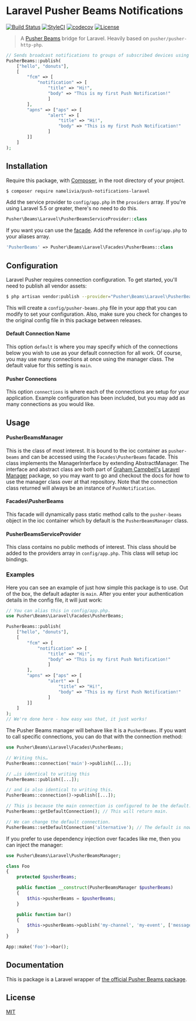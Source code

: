 # Laravel Pusher Beams Notifications

[![Build Status](https://travis-ci.com/namelivia/push-notifications-laravel.svg?branch=master)](https://travis-ci.com/namelivia/push-notifications-laravel) [![StyleCI](https://github.styleci.io/repos/167222580/shield?branch=master)](https://github.styleci.io/repos/167222580) [![codecov](https://codecov.io/gh/namelivia/push-notifications-laravel/branch/master/graph/badge.svg)](https://codecov.io/gh/namelivia/push-notifications-laravel) [![License](https://img.shields.io/packagist/l/namelivia/push-notifications-laravel.svg?style=flat)](https://packagist.org/packages/namelivia/push-notifications-laravel)


> A [Pusher Beams](https://github.com/pusher/push-notifications-php) bridge for Laravel. Heavily based on `pusher/pusher-http-php`.

```php
// Sends broadcast notifications to groups of subscribed devices using Interests
PusherBeams::publish(
	["hello", "donuts"],
	[
		"fcm" => [
			"notification" => [
				"title" => "Hi!",
				"body" => "This is my first Push Notification!"
				]
		],
		"apns" => ["aps" => [
				"alert" => [
					"title" => "Hi!",
					"body" => "This is my first Push Notification!"
				]
		]]
	]
);

```

## Installation

Require this package, with [Composer](https://getcomposer.org/), in the root directory of your project.

```bash
$ composer require namelivia/push-notifications-laravel
```

Add the service provider to `config/app.php` in the `providers` array. If you're using Laravel 5.5 or greater, there's no need to do this.

```php
Pusher\Beams\Laravel\PusherBeamsServiceProvider::class
```

If you want you can use the [facade](http://laravel.com/docs/facades). Add the reference in `config/app.php` to your aliases array.

```php
'PusherBeams' => Pusher\Beams\Laravel\Facades\PusherBeams::class
```

## Configuration

Laravel Pusher requires connection configuration. To get started, you'll need to publish all vendor assets:

```bash
$ php artisan vendor:publish --provider="Pusher\Beams\Laravel\PusherBeamsServiceProvider"
```

This will create a `config/pusher-beams.php` file in your app that you can modify to set your configuration. Also, make sure you check for changes to the original config file in this package between releases.

#### Default Connection Name

This option `default` is where you may specify which of the connections below you wish to use as your default connection for all work. Of course, you may use many connections at once using the manager class. The default value for this setting is `main`.

#### Pusher Connections

This option `connections` is where each of the connections are setup for your application. Example configuration has been included, but you may add as many connections as you would like.

## Usage

#### PusherBeamsManager

This is the class of most interest. It is bound to the ioc container as `pusher-beams` and can be accessed using the `Facades\PusherBeams` facade. This class implements the ManagerInterface by extending AbstractManager. The interface and abstract class are both part of [Graham Campbell's](https://github.com/GrahamCampbell) [Laravel Manager](https://github.com/GrahamCampbell/Laravel-Manager) package, so you may want to go and checkout the docs for how to use the manager class over at that repository. Note that the connection class returned will always be an instance of `PushNotification`.

#### Facades\PusherBeams

This facade will dynamically pass static method calls to the `pusher-beams` object in the ioc container which by default is the `PusherBeamsManager` class.

#### PusherBeamsServiceProvider

This class contains no public methods of interest. This class should be added to the providers array in `config/app.php`. This class will setup ioc bindings.

### Examples

Here you can see an example of just how simple this package is to use. Out of the box, the default adapter is `main`. After you enter your authentication details in the config file, it will just work:

```php
// You can alias this in config/app.php.
use Pusher\Beams\Laravel\Facades\PusherBeams;

PusherBeams::publish(
	["hello", "donuts"],
	[
		"fcm" => [
			"notification" => [
				"title" => "Hi!",
				"body" => "This is my first Push Notification!"
				]
		],
		"apns" => ["aps" => [
				"alert" => [
					"title" => "Hi!",
					"body" => "This is my first Push Notification!"
				]
		]]
	]
);
// We're done here - how easy was that, it just works!
```

The Pusher Beams manager will behave like it is a `PusherBeams`. If you want to call specific connections, you can do that with the connection method:

```php
use Pusher\Beams\Laravel\Facades\PusherBeams;

// Writing this…
PusherBeams::connection('main')->publish([...]);

// …is identical to writing this
PusherBeams::publish([...]);

// and is also identical to writing this.
PusherBeams::connection()->publish([...]);

// This is because the main connection is configured to be the default.
PusherBeams::getDefaultConnection(); // This will return main.

// We can change the default connection.
PusherBeams::setDefaultConnection('alternative'); // The default is now alternative.
```

If you prefer to use dependency injection over facades like me, then you can inject the manager:

```php
use Pusher\Beams\Laravel\PusherBeamsManager;

class Foo
{
    protected $pusherBeams;

    public function __construct(PusherBeamsManager $pusherBeams)
    {
        $this->pusherBeams = $pusherBeams;
    }

    public function bar()
    {
        $this->pusherBeams->publish('my-channel', 'my-event', ['message' => $message]);
    }
}

App::make('Foo')->bar();
```

## Documentation

This is package is a Laravel wrapper of [the official Pusher Beams package](https://github.com/pusher/push-notifications-php).

## License

[MIT](LICENSE)

